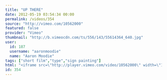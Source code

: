 ```yaml
---
title: "UP THERE"
date: 2012-05-19 03:54:34 00:00
permalink: /videos/354
source: "http://vimeo.com/10562000"
featured: false
provider: "Vimeo"
thumbnail: "http://b.vimeocdn.com/ts/556/143/55614364_640.jpg"
user:
  id: 187
  username: "aaronmoodie"
  name: "Aaron Moodie"
tags: ["short film","type","sign painting"]
html: "<iframe src=\"http://player.vimeo.com/video/10562000\" width=\"1280\" height=\"720\" frameborder=\"0\" webkitallowfullscreen mozallowfullscreen allowfullscreen></iframe>"
id: 354
---
```


